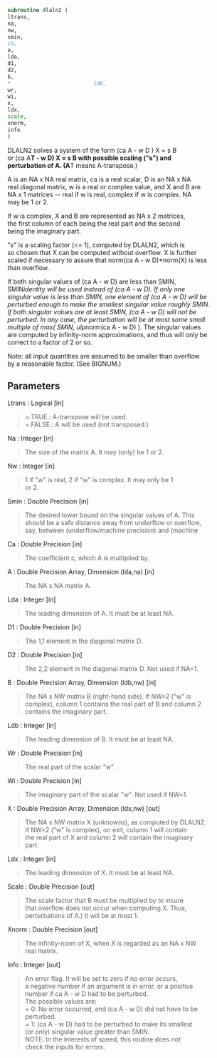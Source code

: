 ```fortran  
subroutine dlaln2 (  
ltrans,  
na,  
nw,  
smin,  
ca,  
a,  
lda,  
d1,  
d2,  
b,  
*                          ldb,  
wr,  
wi,  
x,  
ldx,  
scale,  
xnorm,  
info  
)  
```  
  
DLALN2 solves a system of the form  (ca A - w D ) X = s B  
or (ca A**T - w D) X = s B   with possible scaling ("s") and  
perturbation of A.  (A**T means A-transpose.)  
  
A is an NA x NA real matrix, ca is a real scalar, D is an NA x NA  
real diagonal matrix, w is a real or complex value, and X and B are  
NA x 1 matrices -- real if w is real, complex if w is complex.  NA  
may be 1 or 2.  
  
If w is complex, X and B are represented as NA x 2 matrices,  
the first column of each being the real part and the second  
being the imaginary part.  
  
"s" is a scaling factor (<= 1), computed by DLALN2, which is  
so chosen that X can be computed without overflow.  X is further  
scaled if necessary to assure that norm(ca A - w D)*norm(X) is less  
than overflow.  
  
If both singular values of (ca A - w D) are less than SMIN,  
SMIN*identity will be used instead of (ca A - w D).  If only one  
singular value is less than SMIN, one element of (ca A - w D) will be  
perturbed enough to make the smallest singular value roughly SMIN.  
If both singular values are at least SMIN, (ca A - w D) will not be  
perturbed.  In any case, the perturbation will be at most some small  
multiple of max( SMIN, ulp*norm(ca A - w D) ).  The singular values  
are computed by infinity-norm approximations, and thus will only be  
correct to a factor of 2 or so.  
  
Note: all input quantities are assumed to be smaller than overflow  
by a reasonable factor.  (See BIGNUM.)  
  
## Parameters  
Ltrans : Logical [in]  
> =.TRUE.:  A-transpose will be used.  
> =.FALSE.: A will be used (not transposed.)  
  
Na : Integer [in]  
> The size of the matrix A.  It may (only) be 1 or 2.  
  
Nw : Integer [in]  
> 1 if "w" is real, 2 if "w" is complex.  It may only be 1  
> or 2.  
  
Smin : Double Precision [in]  
> The desired lower bound on the singular values of A.  This  
> should be a safe distance away from underflow or overflow,  
> say, between (underflow/machine precision) and  (machine  
  
Ca : Double Precision [in]  
> The coefficient c, which A is multiplied by.  
  
A : Double Precision Array, Dimension (lda,na) [in]  
> The NA x NA matrix A.  
  
Lda : Integer [in]  
> The leading dimension of A.  It must be at least NA.  
  
D1 : Double Precision [in]  
> The 1,1 element in the diagonal matrix D.  
  
D2 : Double Precision [in]  
> The 2,2 element in the diagonal matrix D.  Not used if NA=1.  
  
B : Double Precision Array, Dimension (ldb,nw) [in]  
> The NA x NW matrix B (right-hand side).  If NW=2 ("w" is  
> complex), column 1 contains the real part of B and column 2  
> contains the imaginary part.  
  
Ldb : Integer [in]  
> The leading dimension of B.  It must be at least NA.  
  
Wr : Double Precision [in]  
> The real part of the scalar "w".  
  
Wi : Double Precision [in]  
> The imaginary part of the scalar "w".  Not used if NW=1.  
  
X : Double Precision Array, Dimension (ldx,nw) [out]  
> The NA x NW matrix X (unknowns), as computed by DLALN2.  
> If NW=2 ("w" is complex), on exit, column 1 will contain  
> the real part of X and column 2 will contain the imaginary  
> part.  
  
Ldx : Integer [in]  
> The leading dimension of X.  It must be at least NA.  
  
Scale : Double Precision [out]  
> The scale factor that B must be multiplied by to insure  
> that overflow does not occur when computing X.  Thus,  
> perturbations of A.)  It will be at most 1.  
  
Xnorm : Double Precision [out]  
> The infinity-norm of X, when X is regarded as an NA x NW  
> real matrix.  
  
Info : Integer [out]  
> An error flag.  It will be set to zero if no error occurs,  
> a negative number if an argument is in error, or a positive  
> number if  ca A - w D  had to be perturbed.  
> The possible values are:  
> = 0: No error occurred, and (ca A - w D) did not have to be  
> perturbed.  
> = 1: (ca A - w D) had to be perturbed to make its smallest  
> (or only) singular value greater than SMIN.  
> NOTE: In the interests of speed, this routine does not  
> check the inputs for errors.  
  
